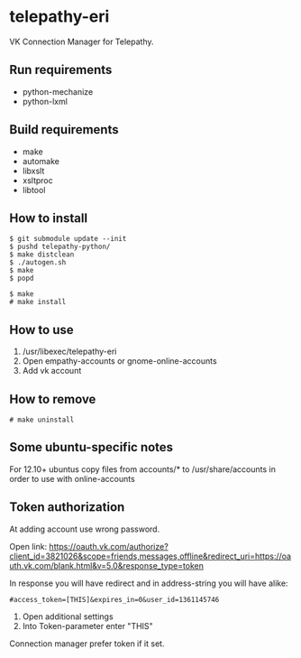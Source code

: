 telepathy-eri
=============

VK Connection Manager for Telepathy.

Run requirements
------------

* python-mechanize
* python-lxml

Build requirements
------------

* make
* automake
* libxslt
* xsltproc
* libtool

How to install
--------------

```
$ git submodule update --init
$ pushd telepathy-python/
$ make distclean
$ ./autogen.sh
$ make
$ popd

$ make
# make install
```

How to use
----------

1. /usr/libexec/telepathy-eri
2. Open empathy-accounts or gnome-online-accounts
3. Add vk account

How to remove
-------------

```
# make uninstall
```

Some ubuntu-specific notes
---------------------------

For 12.10+ ubuntus copy files from accounts/* to /usr/share/accounts in order to use with online-accounts

Token authorization
-------------------

At adding account use wrong password.

Open link: https://oauth.vk.com/authorize?client_id=3821026&scope=friends,messages,offline&redirect_uri=https://oauth.vk.com/blank.html&v=5.0&response_type=token

In response you will have redirect and in address-string you will have alike:
```
#access_token=[THIS]&expires_in=0&user_id=1361145746
```

1. Open additional settings
2. Into Token-parameter enter "THIS"

Connection manager prefer token if it set.
